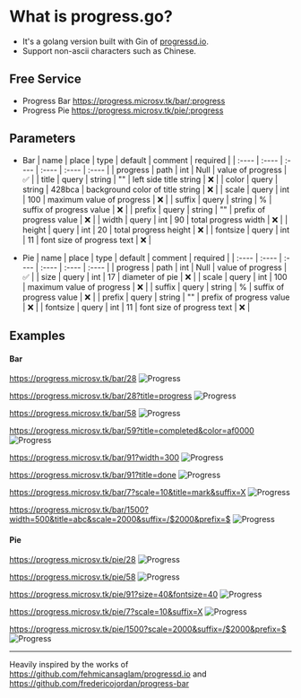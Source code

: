 # What is progress.go?

- It's a golang version built with Gin of [progressd.io](https://github.com/fehmicansaglam/progressd.io).
- Support non-ascii characters such as Chinese.

## Free Service
- Progress Bar https://progress.microsv.tk/bar/:progress
- Progress Pie https://progress.microsv.tk/pie/:progress

## Parameters

- Bar
    |  name  |  place  |  type  |  default  |  comment  |  required  |
    | :----  | :----  | :----  | :----  | :----  | :----  |
    | progress  | path | int | Null | value of progress |  ✅ |
    | title  | query | string | "" | left side title string | ❌ |
    | color  | query | string | 428bca | background color of title string | ❌ |
    | scale  | query | int | 100 | maximum value of progress | ❌ |
    | suffix  | query | string | % | suffix of progress value | ❌ |
    | prefix  | query | string | "" | prefix of progress value | ❌ |
    | width  | query | int | 90 | total progress width | ❌ |
    | height  | query | int | 20 | total progress height | ❌ |
    | fontsize  | query | int | 11 | font size of progress text | ❌ |

- Pie
    |  name  |  place  |  type  |  default  |  comment  |  required  |
    | :----  | :----  | :----  | :----  | :----  | :----  |
    | progress  | path | int | Null | value of progress |  ✅ |
    | size  | query | int | 17 | diameter of pie | ❌ |
    | scale  | query | int | 100 | maximum value of progress | ❌ |
    | suffix  | query | string | % | suffix of progress value | ❌ |
    | prefix  | query | string | "" | prefix of progress value | ❌ |
    | fontsize  | query | int | 11 | font size of progress text | ❌ |

## Examples

#### Bar

https://progress.microsv.tk/bar/28
![Progress](https://progress.microsv.tk/bar/28)

https://progress.microsv.tk/bar/28?title=progress
![Progress](https://progress.microsv.tk/bar/28?title=progress)   

https://progress.microsv.tk/bar/58
![Progress](https://progress.microsv.tk/bar/58)   

https://progress.microsv.tk/bar/59?title=completed&color=af0000
![Progress](https://progress.microsv.tk/bar/58?title=completed&color=af0000)  

https://progress.microsv.tk/bar/91?width=300
![Progress](https://progress.microsv.tk/bar/91?width=300)  

https://progress.microsv.tk/bar/91?title=done
![Progress](https://progress.microsv.tk/bar/91?title=done)   

https://progress.microsv.tk/bar/7?scale=10&title=mark&suffix=X
![Progress](https://progress.microsv.tk/bar/7?scale=10&title=mark&suffix=X)

https://progress.microsv.tk/bar/1500?width=500&title=abc&scale=2000&suffix=/$2000&prefix=$
![Progress](https://progress.microsv.tk/bar/1500?width=500&title=abc&scale=2000&suffix=/$2000&prefix=$)

#### Pie

https://progress.microsv.tk/pie/28
![Progress](https://progress.microsv.tk/pie/28)

https://progress.microsv.tk/pie/58
![Progress](https://progress.microsv.tk/pie/58)    

https://progress.microsv.tk/pie/91?size=40&fontsize=40
![Progress](https://progress.microsv.tk/pie/91?size=40&fontsize=40)

https://progress.microsv.tk/pie/7?scale=10&suffix=X
![Progress](https://progress.microsv.tk/pie/7?scale=10&suffix=X)

https://progress.microsv.tk/pie/1500?scale=2000&suffix=/$2000&prefix=$
![Progress](https://progress.microsv.tk/pie/1500?scale=2000&suffix=/$2000&prefix=$)

---

Heavily inspired by the works of https://github.com/fehmicansaglam/progressd.io and https://github.com/fredericojordan/progress-bar

